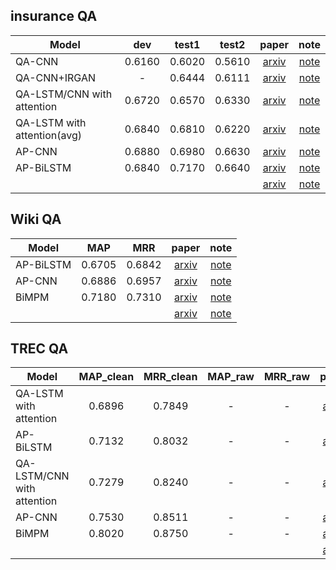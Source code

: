 ## insurance QA
| Model |  dev  | test1 | test2 | paper | note |
| ------------- |:-------------:| :-----:|:-----:|:-----:|:-----:|
|  QA-CNN   |  0.6160 | 0.6020 |0.5610|  [arxiv](https://arxiv.org/abs/1602.03609v1)  | [note](https://github.com/xwzhong/papernote/blob/master/chatbot/Attentive%20Pooling%20Networks.md)   |
|   QA-CNN+IRGAN  |  - | 0.6444 |0.6111|[arxiv](https://arxiv.org/abs/1705.10513)|[note](https://github.com/xwzhong/papernote/blob/master/chatbot/IRGAN%EF%BC%9AA%20Minimax%20Game%20for%20Unifying%20Generative%20and%20Discriminative%20Information%20Retrieval%20Models.md)|
|  QA-LSTM/CNN with attention   |  0.6720    |   0.6570     |   0.6330    |   [arxiv](https://arxiv.org/abs/1511.04108)  | [note](https://github.com/xwzhong/papernote/blob/master/chatbot/LSTM-based%20Deep%20Learning%20Models%20For%20Non-factoid%20Answer%20Selection.md)   |
| QA-LSTM with attention(avg) |   0.6840  |    0.6810    |    0.6220   |   [arxiv](https://arxiv.org/abs/1511.04108)  | [note](https://github.com/xwzhong/papernote/blob/master/chatbot/LSTM-based%20Deep%20Learning%20Models%20For%20Non-factoid%20Answer%20Selection.md)   |
|    AP-CNN    |  0.6880  |    0.6980    |    0.6630   |   [arxiv](https://arxiv.org/abs/1602.03609v1)  | [note](https://github.com/xwzhong/papernote/blob/master/chatbot/Attentive%20Pooling%20Networks.md)   |
|    AP-BiLSTM   |    0.6840   |    0.7170    |    0.6640   |   [arxiv](https://arxiv.org/abs/1602.03609v1)  | [note](https://github.com/xwzhong/papernote/blob/master/chatbot/Attentive%20Pooling%20Networks.md)   |
|          |          |          |         |    [arxiv]()  |    [note]()   |

## Wiki QA
|  Model |  MAP  |  MRR  | paper | note |
| ------------- |:-------------:| :-----:|:-----:|:-----:|
|   AP-BiLSTM     |    0.6705     |   0.6842    |  [arxiv](https://arxiv.org/abs/1602.03609v1)  | [note](https://github.com/xwzhong/papernote/blob/master/chatbot/Attentive%20Pooling%20Networks.md)   |
|   AP-CNN     |    0.6886     |     0.6957    |  [arxiv](https://arxiv.org/abs/1602.03609v1)  | [note](https://github.com/xwzhong/papernote/blob/master/chatbot/Attentive%20Pooling%20Networks.md)   |
| BiMPM  |   0.7180  |  0.7310   |    [arxiv](https://arxiv.org/abs/1702.03814v3)  | [note](https://github.com/xwzhong/papernote/blob/master/chatbot/Bilateral%20Multi-Perspective%20Matching%20for%20Natural%20Language%20Sentences.md)   |
|          |         |         |    [arxiv]()  |    [note]()   |

## TREC QA
|  Model  | MAP_clean | MRR_clean |  MAP_raw | MRR_raw | paper | note |
| ------------- |:-------------:| :-----:|:-----:|:-----:|:-----:|:-----:|
|  QA-LSTM with attention    |  0.6896     |    0.7849     | - | -   |  [arxiv](https://arxiv.org/abs/1511.04108)  | [note](https://github.com/xwzhong/papernote/blob/master/chatbot/LSTM-based%20Deep%20Learning%20Models%20For%20Non-factoid%20Answer%20Selection.md)   |
|   AP-BiLSTM   |   0.7132     |     0.8032     | - | -  | [arxiv](https://arxiv.org/abs/1602.03609v1)  | [note](https://github.com/xwzhong/papernote/blob/master/chatbot/Attentive%20Pooling%20Networks.md)   |
|  QA-LSTM/CNN with attention   |  0.7279      |   0.8240     | - | -    |  [arxiv](https://arxiv.org/abs/1511.04108)  | [note](https://github.com/xwzhong/papernote/blob/master/chatbot/LSTM-based%20Deep%20Learning%20Models%20For%20Non-factoid%20Answer%20Selection.md)   |
|  AP-CNN   |  0.7530     |    0.8511   | - | -   |   [arxiv](https://arxiv.org/abs/1602.03609v1)  | [note](https://github.com/xwzhong/papernote/blob/master/chatbot/Attentive%20Pooling%20Networks.md)   |
| BiMPM  |  0.8020   |  0.8750    | - | -  |   [arxiv](https://arxiv.org/abs/1702.03814v3)  | [note](https://github.com/xwzhong/papernote/blob/master/chatbot/Bilateral%20Multi-Perspective%20Matching%20for%20Natural%20Language%20Sentences.md)   |
|        |          |         |        |         |   [arxiv]()  |    [note]()   |

